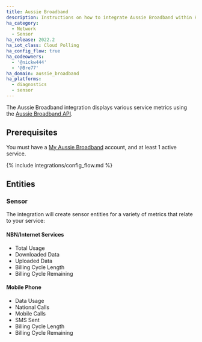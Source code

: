 ```yaml
---
title: Aussie Broadband
description: Instructions on how to integrate Aussie Broadband within Home Assistant.
ha_category:
  - Network
  - Sensor
ha_release: 2022.2
ha_iot_class: Cloud Polling
ha_config_flow: true
ha_codeowners:
  - '@nickw444'
  - '@Bre77'
ha_domain: aussie_broadband
ha_platforms:
  - diagnostics
  - sensor
---
```


The Aussie Broadband integration displays various service metrics using the [Aussie Broadband API](https://myaussie-api.aussiebroadband.com.au).

## Prerequisites

You must have a [My Aussie Broadband](https://my.aussiebroadband.com.au) account, and at least 1 active service.

{% include integrations/config_flow.md %}

## Entities

### Sensor

The integration will create sensor entities for a variety of metrics that relate to your service:

#### NBN/Internet Services
- Total Usage
- Downloaded Data
- Uploaded Data
- Billing Cycle Length
- Billing Cycle Remaining

#### Mobile Phone
- Data Usage
- National Calls
- Mobile Calls
- SMS Sent
- Billing Cycle Length
- Billing Cycle Remaining
